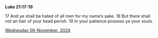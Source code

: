 **Luke 21:17-19**

17 And ye shall be hated of all men for my name’s sake. 18 But there shall not an hair of your head perish. 19 In your patience possess ye your souls.

[Wednesday 06-November, 2024](https://getbible.net/kjv/Luke/21/17-19)
